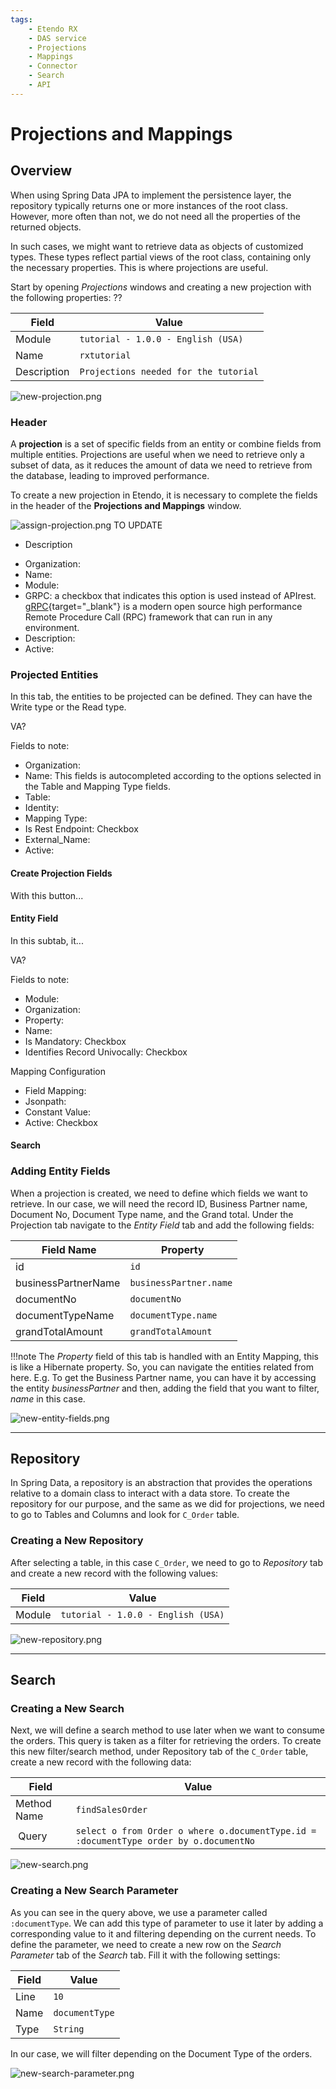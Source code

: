 ```yaml
---
tags:
    - Etendo RX
    - DAS service
    - Projections
    - Mappings
    - Connector
    - Search
    - API
---
```


# Projections and Mappings

## Overview

When using Spring Data JPA to implement the persistence layer, the repository typically returns one or more instances of the root class. However, more often than not, we do not need all the properties of the returned objects.

In such cases, we might want to retrieve data as objects of customized types. These types reflect partial views of the root class, containing only the necessary properties. This is where projections are useful.

Start by opening *Projections* windows and creating a new projection with the following properties: ??

| Field       | Value                                 |
| ----------- | ------------------------------------- |
| Module      |`tutorial - 1.0.0 - English (USA)`     |
| Name        |`rxtutorial`                           |
| Description |`Projections needed for the tutorial`  |


  ![new-projection.png](../../../assets/developer-guide/etendo-rx/tutorial/new-projection.png)

### Header

A **projection** is a set of specific fields from an entity or combine fields from multiple entities. Projections are useful when we need to retrieve only a subset of data, as it reduces the amount of data we need to retrieve from the database, leading to improved performance.

To create a new projection in Etendo, it is necessary to complete the fields in the header of the **Projections and Mappings** window.

![assign-projection.png](../../../assets/developer-guide/etendo-rx/tutorial/assign-projection.png) TO UPDATE
+ Description

- Organization:
- Name:
- Module:
- GRPC: a checkbox that indicates this option is used instead of APIrest. [gRPC](https://grpc.io/){target="\_blank"} is a modern open source high performance Remote Procedure Call (RPC) framework that can run in any environment.
- Description:
- Active:


### Projected Entities

In this tab, the entities to be projected can be defined. They can have the Write type or the Read type.

VA?

Fields to note:

- Organization:
- Name: This fields is autocompleted according to the options selected in the Table and Mapping Type fields.
- Table:
- Identity:
- Mapping Type:
- Is Rest Endpoint: Checkbox
- External_Name:
- Active:

#### Create Projection Fields

With this button...

#### Entity Field

In this subtab, it...

VA?

Fields to note:

- Module:
- Organization:
- Property:
- Name:
- Is Mandatory: Checkbox
- Identifies Record Univocally: Checkbox

Mapping Configuration

- Field Mapping:
- Jsonpath:
- Constant Value:
- Active: Checkbox

#### Search

### Adding Entity Fields

When a projection is created, we need to define which fields we want to retrieve.
In our case, we will need the record ID, Business Partner name, Document No, Document Type name, and the Grand total.
Under the Projection tab navigate to the *Entity Field* tab and add the following fields:

|  Field Name         |  Property             |
| ------------------- | --------------------- |
| id                  |`id`                   |
| businessPartnerName |`businessPartner.name` |
| documentNo          |`documentNo`           |
| documentTypeName    |`documentType.name`    |
| grandTotalAmount    |`grandTotalAmount`     |

!!!note
    The *Property* field of this tab is handled with an Entity Mapping, this is like a Hibernate property.
    So, you can navigate the entities related from here. E.g. To get the Business Partner name, you can have it by accessing the entity *businessPartner* and then, adding the field that you want to filter, *name* in this case.


  ![new-entity-fields.png](../../../assets/developer-guide/etendo-rx/tutorial/new-entity-fields.png)

------------------------------------------------------------------

## Repository

In Spring Data, a repository is an abstraction that provides the operations relative to a domain class to interact with a data store.
To create the repository for our purpose, and the same as we did for projections, we need to go to Tables and Columns and look for `C_Order` table.

### Creating a New Repository

After selecting a table, in this case `C_Order`, we need to go to *Repository* tab and create a new record with the following values:

| Field       | Value                                |
| ----------- | ------------------------------------ |
| Module      |`tutorial - 1.0.0 - English (USA)`    |


 ![new-repository.png](../../../assets/developer-guide/etendo-rx/tutorial/new-repository.png)

------------------------------------------------------------------

## Search

### Creating a New Search

Next, we will define a search method to use later when we want to consume the orders. This query is taken as a filter for retrieving the orders.
To create this new filter/search method, under Repository tab of the `C_Order` table, create a new record with the following data:

| Field       | Value                                                                                  |
| ----------- | -------------------------------------------------------------------------------------- |
| Method Name |`findSalesOrder`                                                                        |
|  Query      |`select o from Order o where o.documentType.id = :documentType order by o.documentNo`   |


  ![new-search.png](../../../assets/developer-guide/etendo-rx/tutorial/new-search.png)

### Creating a New Search Parameter

As you can see in the query above, we use a parameter called `:documentType`. 
We can add this type of parameter to use it later by adding a corresponding value to it and filtering depending on the current needs.
To define the parameter, we need to create a new row on the *Search Parameter* tab of the *Search* tab. Fill it with the following settings:

| Field | Value         |
| ----- | ------------- |
| Line  |`10`           |
| Name  |`documentType` |
| Type  |`String`       |

In our case, we will filter depending on the Document Type of the orders.

  ![new-search-parameter.png](../../../assets/developer-guide/etendo-rx/tutorial/new-search-parameter.png)
